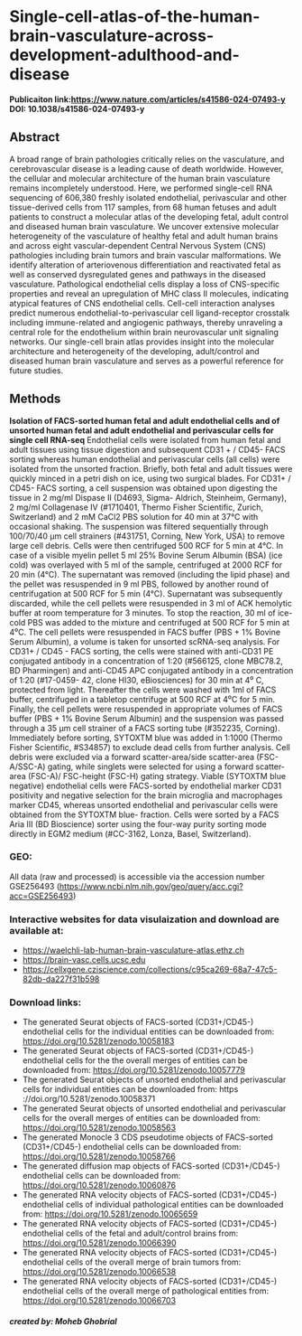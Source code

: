 # **Single-cell-atlas-of-the-human-brain-vasculature-across-development-adulthood-and-disease**
**Publicaiton link:https://www.nature.com/articles/s41586-024-07493-y**
**DOI: 10.1038/s41586-024-07493-y**

## **Abstract**
A broad range of brain pathologies critically relies on the vasculature, and cerebrovascular disease is a leading cause of death worldwide. 
However, the cellular and molecular architecture of the human brain vasculature remains incompletely understood. 
Here, we performed single-cell RNA sequencing of 606,380 freshly isolated endothelial, perivascular and other tissue-derived cells from 117 samples, 
from 68 human fetuses and adult patients to construct a molecular atlas of the developing fetal, adult control and diseased human brain vasculature. 
We uncover extensive molecular heterogeneity of the vasculature of healthy fetal and adult human brains and across eight vascular-dependent Central Nervous System (CNS) pathologies 
including brain tumors and brain vascular malformations. We identify alteration of arteriovenous differentiation and reactivated fetal as well as conserved dysregulated genes and pathways 
in the diseased vasculature. Pathological endothelial cells display a loss of CNS-specific properties and reveal an upregulation of MHC class II molecules, indicating atypical features 
of CNS endothelial cells. Cell-cell interaction analyses predict numerous endothelial-to-perivascular cell ligand-receptor crosstalk including immune-related and angiogenic pathways,
thereby unraveling a central role for the endothelium within brain neurovascular unit signaling networks. Our single-cell brain atlas provides insight into the molecular architecture and
heterogeneity of the developing, adult/control and diseased human brain vasculature and serves as a powerful reference for future studies.

## **Methods**
**Isolation of FACS-sorted human fetal and adult endothelial cells and of unsorted human fetal and adult endothelial and perivascular cells for single cell RNA-seq**
Endothelial cells were isolated from human fetal and adult tissues using tissue digestion and subsequent CD31 + / CD45- FACS sorting whereas human endothelial and perivascular cells (all
cells) were isolated from the unsorted fraction. Briefly, both fetal and adult tissues were quickly minced in a petri dish on ice, using two surgical blades. For CD31+ / CD45- FACS sorting, a
cell suspension was obtained upon digesting the tissue in 2 mg/ml Dispase II (D4693, Sigma- Aldrich, Steinheim, Germany), 2 mg/ml Collagenase IV (#1710401, Thermo Fisher Scientific,
Zurich, Switzerland) and 2 mM CaCl2 PBS solution for 40 min at 37°C with occasional shaking. The suspension was filtered sequentially through 100/70/40 μm cell strainers
(#431751, Corning, New York, USA) to remove large cell debris. Cells were then centrifuged 500 RCF for 5 min at 4°C. In case of a visible myelin pellet 5 ml 25% Bovine Serum Albumin
(BSA) (ice cold) was overlayed with 5 ml of the sample, centrifuged at 2000 RCF for 20 min (4°C). The supernatant was removed (including the lipid phase) and the pellet was resuspended
in 9 ml PBS, followed by another round of centrifugation at 500 RCF for 5 min (4°C). Supernatant was subsequently discarded, while the cell pellets were resuspended in 3 ml of
ACK hemolytic buffer at room temperature for 3 minutes. To stop the reaction, 30 ml of ice- cold PBS was added to the mixture and centrifuged at 500 RCF for 5 min at 4⁰C. The cell pellets
were resuspended in FACS buffer (PBS + 1% Bovine Serum Albumin), a volume is taken for unsorted scRNA-seq analysis. For CD31+ / CD45 - FACS sorting, the cells were stained with
anti-CD31 PE conjugated antibody in a concentration of 1:20 (#566125, clone MBC78.2, BD Pharmingen) and anti-CD45 APC conjugated antibody in a concentration of 1:20 (#17-0459- 42, clone HI30, eBiosciences) for 30 min at 4⁰ C, protected from light. Thereafter the cells were
washed with 1ml of FACS buffer, centrifuged in a tabletop centrifuge at 500 RCF at 4⁰C for 5 min. Finally, the cell pellets were resuspended in appropriate volumes of FACS buffer (PBS +
1% Bovine Serum Albumin) and the suspension was passed through a 35 μm cell strainer of a FACS sorting tube (#352235, Corning). Immediately before sorting, SYTOXTM blue was added
in 1:1000 (Thermo Fisher Scientific, #S34857) to exclude dead cells from further analysis. Cell debris were excluded via a forward scatter-area/side scatter-area (FSC-A/SSC-A) gating, while
singlets were selected for using a forward scatter-area (FSC-A)/ FSC-height (FSC-H) gating strategy. Viable (SYTOXTM blue negative) endothelial cells were FACS-sorted by endothelial
marker CD31 positivity and negative selection for the brain microglia and macrophages marker CD45, whereas unsorted endothelial and perivascular cells were obtained from the SYTOXTM
blue- fraction. Cells were sorted by a FACS Aria III (BD Bioscience) sorter using the four-way purity sorting mode directly in EGM2 medium (#CC-3162, Lonza, Basel, Switzerland).

### GEO: 
All data (raw and processed) is accessible via the accession number GSE256493 (https://www.ncbi.nlm.nih.gov/geo/query/acc.cgi?acc=GSE256493)

### Interactive websites for data visulaization and download are available at:
- https://waelchli-lab-human-brain-vasculature-atlas.ethz.ch
- https://brain-vasc.cells.ucsc.edu
- https://cellxgene.cziscience.com/collections/c95ca269-68a7-47c5-82db-da227f31b598

### Download links: 
- The generated Seurat objects of FACS-sorted (CD31+/CD45-) endothelial cells for the individual entities can be downloaded from: https://doi.org/10.5281/zenodo.10058183
- The generated Seurat objects of FACS-sorted (CD31+/CD45-) endothelial cells for the the overall merges of entities can be downloaded from: https://doi.org/10.5281/zenodo.10057779
- The generated Seurat objects of unsorted endothelial and perivascular cells for individual entities can be downloaded from: https ://doi.org/10.5281/zenodo.10058371
- The generated Seurat objects of unsorted endothelial and perivascular cells for the overall merges of entities can be downloaded from: https://doi.org/10.5281/zenodo.10058563
- The generated Monocle 3 CDS pseudotime objects of FACS-sorted (CD31+/CD45-) endothelial cells can be downloaded from: https://doi.org/10.5281/zenodo.10058766
- The generated diffusion map objects of FACS-sorted (CD31+/CD45-) endothelial cells can be downloaded from: https://doi.org/10.5281/zenodo.10060876
- The generated RNA velocity objects of FACS-sorted (CD31+/CD45-) endothelial cells of individual pathological entities can be downloaded from: https://doi.org/10.5281/zenodo.10065659
- The generated RNA velocity objects of FACS-sorted (CD31+/CD45-) endothelial cells of the fetal and adult/control brains from: https://doi.org/10.5281/zenodo.10066390
- The generated RNA velocity objects of FACS-sorted (CD31+/CD45-) endothelial cells of the overall merge of brain tumors from: https://doi.org/10.5281/zenodo.10066538
- The generated RNA velocity objects of FACS-sorted (CD31+/CD45-) endothelial cells of the overall merge of pathological entities from: https://doi.org/10.5281/zenodo.10066703






##### created by: Moheb Ghobrial


